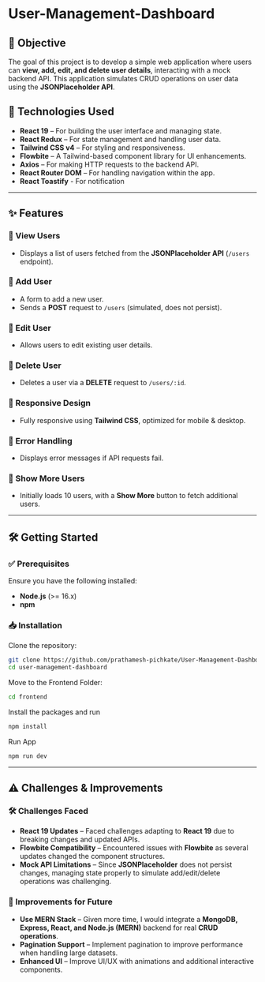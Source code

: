 # User-Management-Dashboard

## 📌 Objective

The goal of this project is to develop a simple web application where users can **view, add, edit, and delete user details**, interacting with a mock backend API. This application simulates CRUD operations on user data using the **JSONPlaceholder API**.

## 🚀 Technologies Used

- **React 19** – For building the user interface and managing state.
- **React Redux** – For state management and handling user data.
- **Tailwind CSS v4** – For styling and responsiveness.
- **Flowbite** – A Tailwind-based component library for UI enhancements.
- **Axios** – For making HTTP requests to the backend API.
- **React Router DOM** – For handling navigation within the app.
- **React Toastify** - For notification

---

## ✨ Features

### 🔹 View Users
- Displays a list of users fetched from the **JSONPlaceholder API** (`/users` endpoint).

### 🔹 Add User
- A form to add a new user.
- Sends a **POST** request to `/users` (simulated, does not persist).

### 🔹 Edit User
- Allows users to edit existing user details.

### 🔹 Delete User
- Deletes a user via a **DELETE** request to `/users/:id`.

### 🔹 Responsive Design
- Fully responsive using **Tailwind CSS**, optimized for mobile & desktop.

### 🔹 Error Handling
- Displays error messages if API requests fail.

### 🔹 Show More Users
- Initially loads 10 users, with a **Show More** button to fetch additional users.

---

## 🛠️ Getting Started

### ✅ Prerequisites

Ensure you have the following installed:

- **Node.js** (>= 16.x)
- **npm** 

### 📥 Installation

Clone the repository:

```sh
git clone https://github.com/prathamesh-pichkate/User-Management-Dashboard.git
cd user-management-dashboard
```

Move to the Frontend Folder:

```sh
cd frontend
```

Install the packages and run

```sh
npm install
```
Run App

```sh
npm run dev
```

---

## ⚠️ Challenges & Improvements

### 🛠️ Challenges Faced
- **React 19 Updates** – Faced challenges adapting to **React 19** due to breaking changes and updated APIs.  
- **Flowbite Compatibility** – Encountered issues with **Flowbite** as several updates changed the component structures.  
- **Mock API Limitations** – Since **JSONPlaceholder** does not persist changes, managing state properly to simulate add/edit/delete operations was challenging.  

### 🔮 Improvements for Future
- **Use MERN Stack** – Given more time, I would integrate a **MongoDB, Express, React, and Node.js (MERN)** backend for real **CRUD operations**.  
- **Pagination Support** – Implement pagination to improve performance when handling large datasets.  
- **Enhanced UI** – Improve UI/UX with animations and additional interactive components.  


